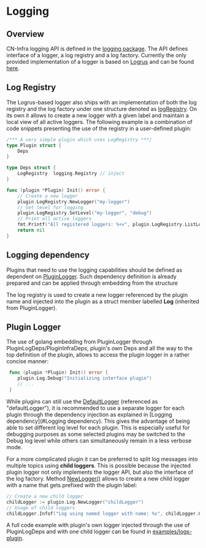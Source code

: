 # Logging

## Overview
CN-Infra logging API is defined in the [logging package](../../logging/log_api.go).
The API defines interface of a logger, a log registry and a log factory.
Currently the only provided implementation of a logger is based on
[Logrus](https://github.com/sirupsen/logrus) and can be found
[here](../../logging/logrus/logger.go).

## Log Registry
The Logrus-based logger also ships with an implementation of both
the log registry and the log factory under one structure denoted
as [logRegistry](../../logging/logrus/registry.go).
On its own it allows to create a new logger with a given label and
maintain a local view of all active loggers.
The following example is a combination of code snippets presenting
the use of the registry in a user-defined plugin:
```go
/*** A very simple plugin which uses LogRegistry ***/
type Plugin struct {
	Deps
}

type Deps struct {
	LogRegistry  logging.Registry // inject
}

func (plugin *Plugin) Init() error {
    // Create a new logger
    plugin.LogRegistry.NewLogger("my-logger")
    // Set level for logging
    plugin.LogRegistry.SetLevel("my-logger", "debug")
    // Print all active loggers
    fmt.Printf("All registered loggers: %+v", plugin.LogRegistry.ListLoggers())
    return nil
}
```

## Logging dependency
Plugins that need to use the logging capabilities should be defined
as dependent on [PluginLogger](../../logging/log_api.go).
Such dependency definition is already prepared and can be applied through
embedding from the structure

The log registry is used to create a new logger referenced by the plugin
name and injected into the plugin as a struct member labelled **Log**
(inherited from PluginLogger).

## Plugin Logger
The use of golang embedding from PluginLogger through
PluginLogDeps/PluginInfraDeps, plugin's own Deps and all the way
to the top definition of the plugin, allows to access the plugin logger
in a rather concise manner:
```go
 func (plugin *Plugin) Init() error {
 	plugin.Log.Debug("Initializing interface plugin")
 	// ...
 }
```

While plugins can still use the [DefaultLogger](../../logging/logrus)
(referenced as "defaultLogger"), it is recommended to use a separate
logger for each plugin through the dependency injection as explained in
[Logging dependency](#Logging dependency).
This gives the advantage of being able to set different log level for
each plugin. This is especially useful for debugging purposes as some
selected plugins may be switched to the Debug log level while others can
simultaneously remain in a less verbose mode.

For a more complicated plugin it can be preferred to split log messages
into multiple topics using **child loggers**. This is possible because
the injected plugin logger not only implements the logger API, but also
the interface of the log factory.
Method [NewLogger()](../../logging/log_api.go) allows to create a new
child logger with a name that gets prefixed with the plugin label:
```go
// Create a new child logger
childLogger := plugin.Log.NewLogger("childLogger")
// Usage of child loggers
childLogger.Infof("Log using named logger with name: %v", childLogger.GetName())
```

A full code example with plugin's own logger injected through
the use of PluginLogDeps and with one child logger can be found in
[examples/logs-plugin](../../examples/logs-plugin/main.go).
